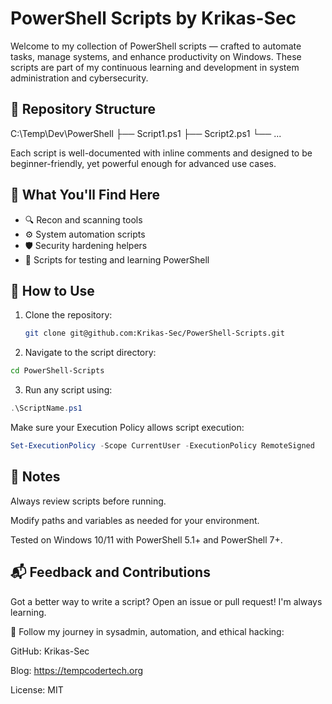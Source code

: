 # PowerShell Scripts by Krikas-Sec

Welcome to my collection of PowerShell scripts — crafted to automate tasks, manage systems, and enhance productivity on Windows. These scripts are part of my continuous learning and development in system administration and cybersecurity.

## 📂 Repository Structure

C:\Temp\Dev\PowerShell
├── Script1.ps1 
├── Script2.ps1 
└── ...


Each script is well-documented with inline comments and designed to be beginner-friendly, yet powerful enough for advanced use cases.

## 🔧 What You'll Find Here

- 🔍 Recon and scanning tools
- ⚙️ System automation scripts
- 🛡️ Security hardening helpers
- 🧪 Scripts for testing and learning PowerShell

## 🚀 How to Use

1. Clone the repository:
   ```bash
   git clone git@github.com:Krikas-Sec/PowerShell-Scripts.git
   ```

2. Navigate to the script directory:
```bash
cd PowerShell-Scripts
```

3. Run any script using:

```powershell
.\ScriptName.ps1
```

Make sure your Execution Policy allows script execution:
```powershell
Set-ExecutionPolicy -Scope CurrentUser -ExecutionPolicy RemoteSigned
```
## 📌 Notes
Always review scripts before running.

Modify paths and variables as needed for your environment.

Tested on Windows 10/11 with PowerShell 5.1+ and PowerShell 7+.

## 📬 Feedback and Contributions
Got a better way to write a script? Open an issue or pull request! I'm always learning.

🔗 Follow my journey in sysadmin, automation, and ethical hacking:

GitHub: Krikas-Sec

Blog: https://tempcodertech.org

License: MIT
